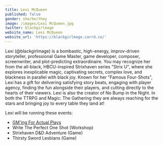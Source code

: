 ```yaml
---
title: Lexi McQueen
published: false
gender: she/he/they
image: /images/Lexi McQueen.jpg
twitter: blackgirlmage
website_name: Lexi McQueen
website_url: 'https://blackgirlmage.carrd.co/'
---
```


Lexi (@blackgirlmage) is a bombastic, high-energy, improv-driven storyteller, professional Game Master, game developer, composer, screenwriter, and plot-predicting extraordinaire. You may recognize her from the all-black, HBCU-inspired Strixhaven series "Strix U", where she explores inexplicable magic, captivating secrets, complex love, and blackness in parallel with black joy. Known for her "Famous Four-Shots", Lexi has a gift for delivering satisfying story beats, engaging with player agency, finding the fun alongside their players, and cutting directly to the hearts of their viewers. Lexi is also the creator of No Bump in the Night. In both the TTRPG and Magic: The Gathering they are always reaching for the stars and bringing joy to every table they land at!

Lexi will be running these events:

* [GM'ing For Actual Plays](https://www.bigbadcon.com/events/gm-ing-for-actual-plays)
* Write The Perfect One Shot (Workshop)
* Strixhaven D\&D Adventure (Game)
* Thirsty Sword Lesbians (Game)
